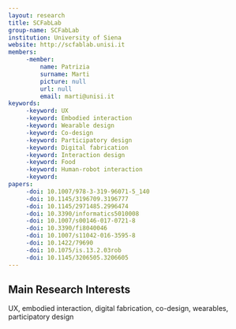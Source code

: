 ```yaml
---
layout: research
title: SCFabLab
group-name: SCFabLab
institution: University of Siena
website: http://scfablab.unisi.it
members: 
	 -member: 
		 name: Patrizia
		 surname: Marti
		 picture: null
		 url: null
		 email: marti@unisi.it
keywords: 
	 -keyword: UX
	 -keyword: Embodied interaction
	 -keyword: Wearable design
	 -keyword: Co-design
	 -keyword: Participatory design
	 -keyword: Digital fabrication
	 -keyword: Interaction design
	 -keyword: Food
	 -keyword: Human-robot interaction
	 -keyword: 
papers: 
	 -doi: 10.1007/978-3-319-96071-5_140
	 -doi: 10.1145/3196709.3196777
	 -doi: 10.1145/2971485.2996474
	 -doi: 10.3390/informatics5010008
	 -doi: 10.1007/s00146-017-0721-8
	 -doi: 10.3390/fi8040046
	 -doi: 10.1007/s11042-016-3595-8
	 -doi: 10.1422/79690
	 -doi: 10.1075/is.13.2.03rob
	 -doi: 10.1145/3206505.3206605
---
```



## Main Research Interests
UX, embodied interaction, digital fabrication, co-design, wearables, participatory design